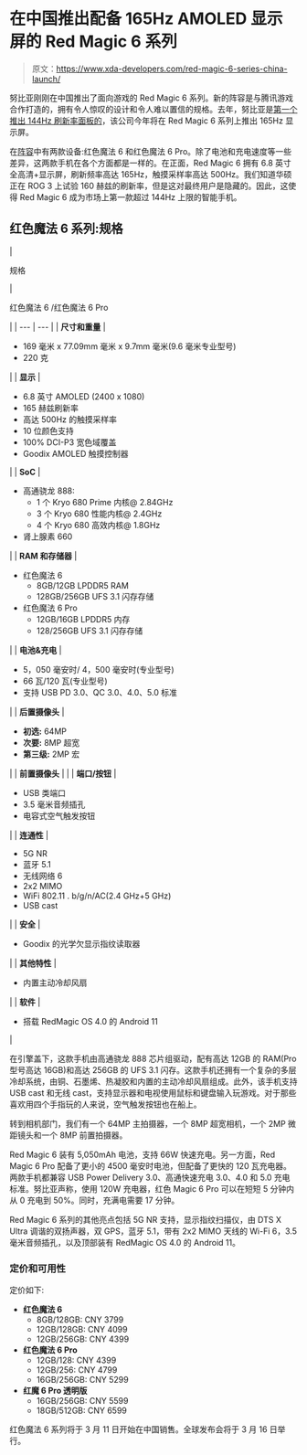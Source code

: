 # 在中国推出配备 165Hz AMOLED 显示屏的 Red Magic 6 系列

> 原文：<https://www.xda-developers.com/red-magic-6-series-china-launch/>

努比亚刚刚在中国推出了面向游戏的 Red Magic 6 系列。新的阵容是与腾讯游戏合作打造的，拥有令人惊叹的设计和令人难以置信的规格。去年，努比亚是[第一个推出 144Hz 刷新率面板的](https://www.xda-developers.com/nubia-red-magic-5g-144hz-display-active-cooling-fan/)，该公司今年将在 Red Magic 6 系列上推出 165Hz 显示屏。

在[阵容](https://www.nubia.com/product/detail/s/1589)中有两款设备:红色魔法 6 和红色魔法 6 Pro。除了电池和充电速度等一些差异，这两款手机在各个方面都是一样的。在正面，Red Magic 6 拥有 6.8 英寸全高清+显示屏，刷新频率高达 165Hz，触摸采样率高达 500Hz。我们知道华硕正在 ROG 3 上试验 160 赫兹的刷新率，但是这对最终用户是隐藏的。因此，这使得 Red Magic 6 成为市场上第一款超过 144Hz 上限的智能手机。

## 红色魔法 6 系列:规格

| 

规格

 | 

红色魔法 6 /红色魔法 6 Pro

 |
| --- | --- |
| **尺寸和重量** | 

*   169 毫米 x 77.09mm 毫米 x 9.7mm 毫米(9.6 毫米专业型号)
*   220 克

 |
| **显示** | 

*   6.8 英寸 AMOLED (2400 x 1080)
*   165 赫兹刷新率
*   高达 500Hz 的触摸采样率
*   10 位颜色支持
*   100% DCI-P3 宽色域覆盖
*   Goodix AMOLED 触摸控制器

 |
| **SoC** | 

*   高通骁龙 888:
    *   1 个 Kryo 680 Prime 内核@ 2.84GHz
    *   3 个 Kryo 680 性能内核@ 2.4GHz
    *   4 个 Kryo 680 高效内核@ 1.8GHz
*   肾上腺素 660

 |
| **RAM 和存储器** | 

*   红色魔法 6
    *   8GB/12GB LPDDR5 RAM
    *   128GB/256GB UFS 3.1 闪存存储
*   红色魔法 6 Pro
    *   12GB/16GB LPDDR5 内存
    *   128/256GB UFS 3.1 闪存存储

 |
| **电池&充电** | 

*   5，050 毫安时/ 4，500 毫安时(专业型号)
*   66 瓦/120 瓦(专业型号)
*   支持 USB PD 3.0、QC 3.0、4.0、5.0 标准

 |
| **后置摄像头** | 

*   **初选:** 64MP
*   **次要:** 8MP 超宽
*   **第三级:** 2MP 宏

 |
| **前置摄像头** |  |
| **端口/按钮** | 

*   USB 类端口
*   3.5 毫米音频插孔
*   电容式空气触发按钮

 |
| **连通性** | 

*   5G NR
*   蓝牙 5.1
*   无线网络 6
*   2x2 MIMO
*   WiFi 802.11 . b/g/n/AC(2.4 GHz+5 GHz)
*   USB cast

 |
| **安全** | 

*   Goodix 的光学欠显示指纹读取器

 |
| **其他特性** | 

*   内置主动冷却风扇

 |
| **软件** | 

*   搭载 RedMagic OS 4.0 的 Android 11

 |

在引擎盖下，这款手机由高通骁龙 888 芯片组驱动，配有高达 12GB 的 RAM(Pro 型号高达 16GB)和高达 256GB 的 UFS 3.1 闪存。这款手机还拥有一个复杂的多层冷却系统，由铜、石墨烯、热凝胶和内置的主动冷却风扇组成。此外，该手机支持 USB cast 和无线 cast，支持显示器和电视使用鼠标和键盘输入玩游戏。对于那些喜欢用四个手指玩的人来说，空气触发按钮也在船上。

转到相机部门，我们有一个 64MP 主拍摄器，一个 8MP 超宽相机，一个 2MP 微距镜头和一个 8MP 前置拍摄器。

Red Magic 6 装有 5,050mAh 电池，支持 66W 快速充电。另一方面，Red Magic 6 Pro 配备了更小的 4500 毫安时电池，但配备了更快的 120 瓦充电器。两款手机都兼容 USB Power Delivery 3.0、高通快速充电 3.0、4.0 和 5.0 充电标准。努比亚声称，使用 120W 充电器，红色 Magic 6 Pro 可以在短短 5 分钟内从 0 充电到 50%。同时，充满电需要 17 分钟。

Red Magic 6 系列的其他亮点包括 5G NR 支持，显示指纹扫描仪，由 DTS X Ultra 调谐的双扬声器，双 GPS，蓝牙 5.1，带有 2x2 MIMO 天线的 Wi-Fi 6，3.5 毫米音频插孔，以及顶部装有 RedMagic OS 4.0 的 Android 11。

### 定价和可用性

定价如下:

*   **红色魔法 6**
    *   8GB/128GB: CNY 3799
    *   12GB/128GB: CNY 4099
    *   12GB/256GB: CNY 4399
*   **红色魔法 6 Pro**
    *   12GB/128: CNY 4399
    *   12GB/256: CNY 4799
    *   16GB/256GB: CNY 5299
*   **红魔 6 Pro 透明版**
    *   16GB/256GB: CNY 5599
    *   18GB/512GB: CNY 6599

红色魔法 6 系列将于 3 月 11 日开始在中国销售。全球发布会将于 3 月 16 日举行。